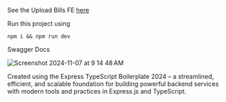 See the Upload Bills FE [here](https://github.com/abishr12/upload-bills-fe)

Run this project using
```code
npm i && npm run dev
```

Swagger Docs 

![Screenshot 2024-11-07 at 9 14 48 AM](https://github.com/user-attachments/assets/2bae1f17-9142-4a97-abde-3541c85bba1e)


Created using the Express TypeScript Boilerplate 2024 – a streamlined, efficient, and scalable foundation for building powerful backend services with modern tools and practices in Express.js and TypeScript.

